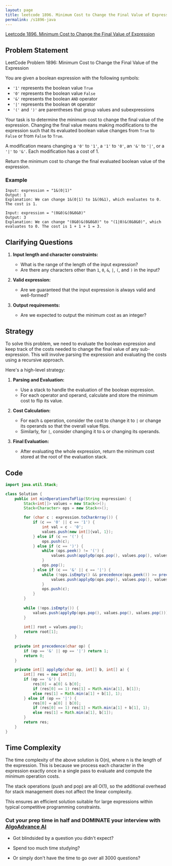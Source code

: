 ```yaml
---
layout: page
title: leetcode 1896. Minimum Cost to Change the Final Value of Expression
permalink: /s1896-java
---
```

[Leetcode 1896. Minimum Cost to Change the Final Value of Expression](https://algoadvance.github.io/algoadvance/l1896)
## Problem Statement

LeetCode Problem 1896: Minimum Cost to Change the Final Value of the Expression

You are given a boolean expression with the following symbols:

- `'1'` represents the boolean value `True`
- `'0'` represents the boolean value `False`
- `'&'` represents the boolean `AND` operator
- `'|'` represents the boolean `OR` operator
- `'('` and `')'` are parentheses that group values and subexpressions

Your task is to determine the minimum cost to change the final value of the expression. Changing the final value means making modifications to the expression such that its evaluated boolean value changes from `True` to `False` or from `False` to `True`.

A modification means changing a `'0'` to `'1'`, a `'1'` to `'0'`, an `'&'` to `'|'`, or a `'|'` to `'&'`. Each modification has a cost of 1.

Return the minimum cost to change the final evaluated boolean value of the expression.

### Example
```text
Input: expression = "1&(0|1)"
Output: 1
Explanation: We can change 1&(0|1) to 1&(0&1), which evaluates to 0. The cost is 1.

Input: expression = "(0&0)&(0&0&0)"
Output: 3
Explanation: We can change "(0&0)&(0&0&0)" to "(1|0)&(0&0&0)", which evaluates to 0. The cost is 1 + 1 + 1 = 3.
```

## Clarifying Questions

1. **Input length and character constraints:**
   - What is the range of the length of the input expression?
   - Are there any characters other than `1`, `0`, `&`, `|`, `(`, and `)` in the input?

2. **Valid expression:**
   - Are we guaranteed that the input expression is always valid and well-formed?

3. **Output requirements:**
   - Are we expected to output the minimum cost as an integer?

## Strategy

To solve this problem, we need to evaluate the boolean expression and keep track of the costs needed to change the final value of any sub-expression. This will involve parsing the expression and evaluating the costs using a recursive approach.

Here's a high-level strategy:

1. **Parsing and Evaluation:**
   - Use a stack to handle the evaluation of the boolean expression.
   - For each operator and operand, calculate and store the minimum cost to flip its value.

2. **Cost Calculation:**
   - For each `&` operation, consider the cost to change it to `|` or change its operands so that the overall value flips.
   - Similarly, for `|`, consider changing it to `&` or changing its operands.

3. **Final Evaluation:**
   - After evaluating the whole expression, return the minimum cost stored at the root of the evaluation stack.

## Code

```java
import java.util.Stack;

class Solution {
    public int minOperationsToFlip(String expression) {
        Stack<int[]> values = new Stack<>();
        Stack<Character> ops = new Stack<>();

        for (char c : expression.toCharArray()) {
            if (c == '0' || c == '1') {
                int val = c - '0';
                values.push(new int[]{val, 1});
            } else if (c == '(') {
                ops.push(c);
            } else if (c == ')') {
                while (ops.peek() != '(') {
                    values.push(applyOp(ops.pop(), values.pop(), values.pop()));
                }
                ops.pop();
            } else if (c == '&' || c == '|') {
                while (!ops.isEmpty() && precedence(ops.peek()) >= precedence(c)) {
                    values.push(applyOp(ops.pop(), values.pop(), values.pop()));
                }
                ops.push(c);
            }
        }
        
        while (!ops.isEmpty()) {
            values.push(applyOp(ops.pop(), values.pop(), values.pop()));
        }
        
        int[] root = values.pop();
        return root[1];
    }
    
    private int precedence(char op) {
        if (op == '&' || op == '|') return 1;
        return 0;
    }

    private int[] applyOp(char op, int[] b, int[] a) {
        int[] res = new int[2];
        if (op == '&') {
            res[0] = a[0] & b[0];
            if (res[0] == 1) res[1] = Math.min(a[1], b[1]);
            else res[1] = Math.min(a[1] + b[1], 1);
        } else if (op == '|') {
            res[0] = a[0] | b[0];
            if (res[0] == 1) res[1] = Math.min(a[1] + b[1], 1);
            else res[1] = Math.min(a[1], b[1]);
        }
        return res;
    }
}
```

## Time Complexity

The time complexity of the above solution is O(n), where n is the length of the expression. This is because we process each character in the expression exactly once in a single pass to evaluate and compute the minimum operation costs.

The stack operations (push and pop) are all O(1), so the additional overhead for stack management does not affect the linear complexity.

This ensures an efficient solution suitable for large expressions within typical competitive programming constraints.


### Cut your prep time in half and DOMINATE your interview with [AlgoAdvance AI](https://algoAdvance.com)

- Got blindsided by a question you didn't expect?

- Spend too much time studying?

- Or simply don't have the time to go over all 3000 questions?

